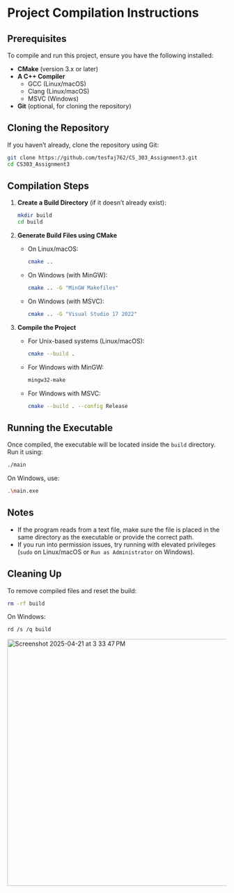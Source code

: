 # Project Compilation Instructions

## Prerequisites
To compile and run this project, ensure you have the following installed:

- **CMake** (version 3.x or later)
- **A C++ Compiler**
    - GCC (Linux/macOS)
    - Clang (Linux/macOS)
    - MSVC (Windows)
- **Git** (optional, for cloning the repository)

## Cloning the Repository
If you haven’t already, clone the repository using Git:
```sh
git clone https://github.com/tesfaj762/CS_303_Assignment3.git
cd CS303_Assignment3
```

## Compilation Steps
1. **Create a Build Directory** (if it doesn’t already exist):
   ```sh
   mkdir build
   cd build
   ```

2. **Generate Build Files using CMake**
    - On Linux/macOS:
      ```sh
      cmake ..
      ```
    - On Windows (with MinGW):
      ```sh
      cmake .. -G "MinGW Makefiles"
      ```
    - On Windows (with MSVC):
      ```sh
      cmake .. -G "Visual Studio 17 2022"
      ```

3. **Compile the Project**
    - For Unix-based systems (Linux/macOS):
      ```sh
      cmake --build .
      ```
    - For Windows with MinGW:
      ```sh
      mingw32-make
      ```
    - For Windows with MSVC:
      ```sh
      cmake --build . --config Release
      ```

## Running the Executable
Once compiled, the executable will be located inside the `build` directory. Run it using:
```sh
./main
```

On Windows, use:
```sh
.\main.exe
```

## Notes
- If the program reads from a text file, make sure the file is placed in the same directory as the executable or provide the correct path.
- If you run into permission issues, try running with elevated privileges (`sudo` on Linux/macOS or `Run as Administrator` on Windows).

## Cleaning Up
To remove compiled files and reset the build:
```sh
rm -rf build
```
On Windows:
```sh
rd /s /q build
```
<img width="565" alt="Screenshot 2025-04-21 at 3 33 47 PM" src="https://github.com/user-attachments/assets/d91e01e0-27be-422d-a438-32a0071a6f0e" />
